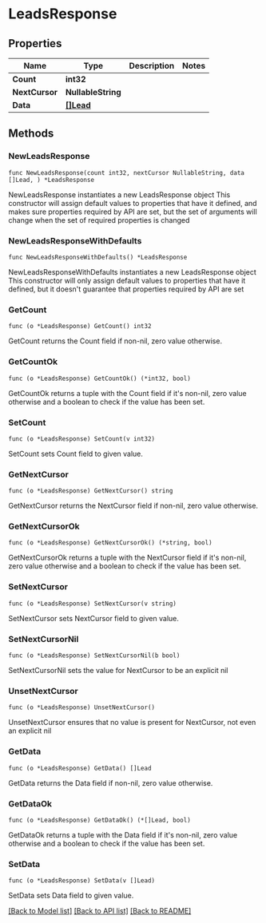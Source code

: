 # LeadsResponse

## Properties

Name | Type | Description | Notes
------------ | ------------- | ------------- | -------------
**Count** | **int32** |  | 
**NextCursor** | **NullableString** |  | 
**Data** | [**[]Lead**](Lead.md) |  | 

## Methods

### NewLeadsResponse

`func NewLeadsResponse(count int32, nextCursor NullableString, data []Lead, ) *LeadsResponse`

NewLeadsResponse instantiates a new LeadsResponse object
This constructor will assign default values to properties that have it defined,
and makes sure properties required by API are set, but the set of arguments
will change when the set of required properties is changed

### NewLeadsResponseWithDefaults

`func NewLeadsResponseWithDefaults() *LeadsResponse`

NewLeadsResponseWithDefaults instantiates a new LeadsResponse object
This constructor will only assign default values to properties that have it defined,
but it doesn't guarantee that properties required by API are set

### GetCount

`func (o *LeadsResponse) GetCount() int32`

GetCount returns the Count field if non-nil, zero value otherwise.

### GetCountOk

`func (o *LeadsResponse) GetCountOk() (*int32, bool)`

GetCountOk returns a tuple with the Count field if it's non-nil, zero value otherwise
and a boolean to check if the value has been set.

### SetCount

`func (o *LeadsResponse) SetCount(v int32)`

SetCount sets Count field to given value.


### GetNextCursor

`func (o *LeadsResponse) GetNextCursor() string`

GetNextCursor returns the NextCursor field if non-nil, zero value otherwise.

### GetNextCursorOk

`func (o *LeadsResponse) GetNextCursorOk() (*string, bool)`

GetNextCursorOk returns a tuple with the NextCursor field if it's non-nil, zero value otherwise
and a boolean to check if the value has been set.

### SetNextCursor

`func (o *LeadsResponse) SetNextCursor(v string)`

SetNextCursor sets NextCursor field to given value.


### SetNextCursorNil

`func (o *LeadsResponse) SetNextCursorNil(b bool)`

 SetNextCursorNil sets the value for NextCursor to be an explicit nil

### UnsetNextCursor
`func (o *LeadsResponse) UnsetNextCursor()`

UnsetNextCursor ensures that no value is present for NextCursor, not even an explicit nil
### GetData

`func (o *LeadsResponse) GetData() []Lead`

GetData returns the Data field if non-nil, zero value otherwise.

### GetDataOk

`func (o *LeadsResponse) GetDataOk() (*[]Lead, bool)`

GetDataOk returns a tuple with the Data field if it's non-nil, zero value otherwise
and a boolean to check if the value has been set.

### SetData

`func (o *LeadsResponse) SetData(v []Lead)`

SetData sets Data field to given value.



[[Back to Model list]](../README.md#documentation-for-models) [[Back to API list]](../README.md#documentation-for-api-endpoints) [[Back to README]](../README.md)


